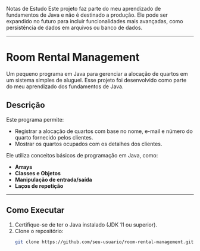 Notas de Estudo
Este projeto faz parte do meu aprendizado de fundamentos de Java e não é destinado a produção. Ele pode ser expandido no futuro para incluir funcionalidades mais avançadas, como persistência de dados em arquivos ou banco de dados.

---

# Room Rental Management
Um pequeno programa em Java para gerenciar a alocação de quartos em um sistema simples de aluguel. Esse projeto foi desenvolvido como parte do meu aprendizado dos fundamentos de Java.

## Descrição
Este programa permite:
- Registrar a alocação de quartos com base no nome, e-mail e número do quarto fornecido pelos clientes.
- Mostrar os quartos ocupados com os detalhes dos clientes.

Ele utiliza conceitos básicos de programação em Java, como:
- **Arrays**
- **Classes e Objetos**
- **Manipulação de entrada/saída**
- **Laços de repetição**

---

## Como Executar
1. Certifique-se de ter o Java instalado (JDK 11 ou superior).
2. Clone o repositório:
   ```bash
   git clone https://github.com/seu-usuario/room-rental-management.git
